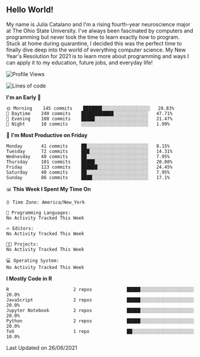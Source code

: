 ## Hello World!

My name is Julia Catalano and I'm a rising fourth-year neuroscience major at The Ohio State University. I've always been fascinated by computers and programming but never took the time to learn exactly *how* to program. Stuck at home during quarantine, I decided this was the perfect time to finally dive deep into the world of everything computer science. My New Year's Resolution for 2021 is to learn more about programming and ways I can apply it to my education, future jobs, and everyday life! 





<!--START_SECTION:waka-->
![Profile Views](http://img.shields.io/badge/Profile%20Views-179-blue)

![Lines of code](https://img.shields.io/badge/From%20Hello%20World%20I%27ve%20Written-590741%20lines%20of%20code-blue)

**I'm an Early 🐤** 

```text
🌞 Morning    145 commits    ███████░░░░░░░░░░░░░░░░░░   28.83% 
🌆 Daytime    240 commits    ████████████░░░░░░░░░░░░░   47.71% 
🌃 Evening    108 commits    █████░░░░░░░░░░░░░░░░░░░░   21.47% 
🌙 Night      10 commits     ░░░░░░░░░░░░░░░░░░░░░░░░░   1.99%

```
📅 **I'm Most Productive on Friday** 

```text
Monday       41 commits     ██░░░░░░░░░░░░░░░░░░░░░░░   8.15% 
Tuesday      72 commits     ███░░░░░░░░░░░░░░░░░░░░░░   14.31% 
Wednesday    40 commits     ██░░░░░░░░░░░░░░░░░░░░░░░   7.95% 
Thursday     101 commits    █████░░░░░░░░░░░░░░░░░░░░   20.08% 
Friday       123 commits    ██████░░░░░░░░░░░░░░░░░░░   24.45% 
Saturday     40 commits     ██░░░░░░░░░░░░░░░░░░░░░░░   7.95% 
Sunday       86 commits     ████░░░░░░░░░░░░░░░░░░░░░   17.1%

```


📊 **This Week I Spent My Time On** 

```text
⌚︎ Time Zone: America/New_York

💬 Programming Languages: 
No Activity Tracked This Week

🔥 Editors: 
No Activity Tracked This Week

🐱‍💻 Projects: 
No Activity Tracked This Week

💻 Operating System: 
No Activity Tracked This Week

```

**I Mostly Code in R** 

```text
R                        2 repos             █████░░░░░░░░░░░░░░░░░░░░   20.0% 
JavaScript               2 repos             █████░░░░░░░░░░░░░░░░░░░░   20.0% 
Jupyter Notebook         2 repos             █████░░░░░░░░░░░░░░░░░░░░   20.0% 
Python                   2 repos             █████░░░░░░░░░░░░░░░░░░░░   20.0% 
TeX                      1 repo              ██░░░░░░░░░░░░░░░░░░░░░░░   10.0%

```



 Last Updated on 26/06/2021
<!--END_SECTION:waka-->
